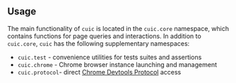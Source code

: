 ## Usage

The main functionality of `cuic` is located in the `cuic.core` namespace,
which contains functions for page queries and interactions. In addition to 
`cuic.core`, `cuic` has the following supplementary namespaces: 

  * `cuic.test` - convenience utilities for tests suites and assertions 
  * `cuic.chrome` - Chrome browser instance launching and management
  * `cuic.protocol`- direct [Chrome Devtools Protocol](https://chromedevtools.github.io/devtools-protocol)
    access 
